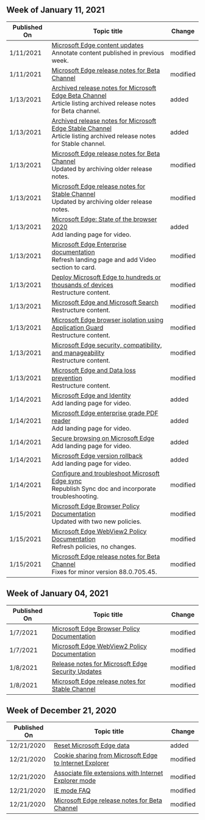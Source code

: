<!-- This file is generated automatically each week. Changes made to this file will be overwritten.-->




## Week of January 11, 2021


| Published On |Topic title | Change |
|------|------------|--------|
| 1/11/2021 | [Microsoft Edge content updates](/DeployEdge/microsoft-edge-content-updates)<br>Annotate content published in previous week. | modified |
| 1/11/2021 | [Microsoft Edge release notes for Beta Channel](/DeployEdge/microsoft-edge-relnote-beta-channel) | modified |
| 1/13/2021 | [Archived release notes for Microsoft Edge Beta Channel](/DeployEdge/microsoft-edge-relnote-archive-beta-channel)<br>Article listing archived release notes for Beta channel. | added |
| 1/13/2021 | [Archived release notes for Microsoft Edge Stable Channel](/DeployEdge/microsoft-edge-relnote-archive-stable-channel)<br>Article listing archived release notes for Stable channel. | added |
| 1/13/2021 | [Microsoft Edge release notes for Beta Channel](/DeployEdge/microsoft-edge-relnote-beta-channel)<br>Updated by archiving older release notes. | modified |
| 1/13/2021 | [Microsoft Edge release notes for Stable Channel](/DeployEdge/microsoft-edge-relnote-stable-channel)<br>Updated by archiving older release notes. | modified |
| 1/13/2021 | [Microsoft Edge: State of the browser 2020](/DeployEdge/microsoft-edge-video-state-of-browser)<br>Add landing page for video. | added |
| 1/13/2021 | [Microsoft Edge Enterprise documentation](/DeployEdge/index)<br>Refresh landing page and add Video section to card. | modified |
| 1/13/2021 | [Deploy Microsoft Edge to hundreds or thousands of devices](/DeployEdge/microsoft-edge-video-deploy)<br>Restructure content. | modified |
| 1/13/2021 | [Microsoft Edge and Microsoft Search](/DeployEdge/microsoft-edge-video-search)<br>Restructure content. | modified |
| 1/13/2021 | [Microsoft Edge browser isolation using Application Guard](/DeployEdge/microsoft-edge-video-security-application-guard)<br>Restructure content. | modified |
| 1/13/2021 | [Microsoft Edge security, compatibility, and manageability](/DeployEdge/microsoft-edge-video-security-compatibility-manageability)<br>Restructure content.  | modified |
| 1/13/2021 | [Microsoft Edge and Data loss prevention](/DeployEdge/microsoft-edge-video-security-dlp)<br>Restructure content.  | modified |
| 1/14/2021 | [Microsoft Edge and Identity](/DeployEdge/microsoft-edge-video-identity)<br>Add landing page for video. | added |
| 1/14/2021 | [Microsoft Edge enterprise grade PDF reader](/DeployEdge/microsoft-edge-video-pdf-reader)<br>Add landing page for video. | added |
| 1/14/2021 | [Secure browsing on Microsoft Edge](/DeployEdge/microsoft-edge-video-security-smartscreen)<br>Add landing page for video. | added |
| 1/14/2021 | [Microsoft Edge version rollback](/DeployEdge/microsoft-edge-video-version-rollback)<br>Add landing page for video. | added |
| 1/14/2021 | [Configure and troubleshoot Microsoft Edge sync](/DeployEdge/microsoft-edge-enterprise-sync)<br>Republish Sync doc and incorporate troubleshooting. | modified |
| 1/15/2021 | [Microsoft Edge Browser Policy Documentation](/DeployEdge/microsoft-edge-policies)<br>Updated with two new policies. | modified |
| 1/15/2021 | [Microsoft Edge WebView2 Policy Documentation](/DeployEdge/microsoft-edge-webview-policies)<br>Refresh policies, no changes. | modified |
| 1/15/2021 | [Microsoft Edge release notes for Beta Channel](/DeployEdge/microsoft-edge-relnote-beta-channel)<br>Fixes for minor version 88.0.705.45. | modified |


## Week of January 04, 2021


| Published On |Topic title | Change |
|------|------------|--------|
| 1/7/2021 | [Microsoft Edge Browser Policy Documentation](/DeployEdge/microsoft-edge-policies) | modified |
| 1/7/2021 | [Microsoft Edge WebView2 Policy Documentation](/DeployEdge/microsoft-edge-webview-policies) | modified |
| 1/8/2021 | [Release notes for Microsoft Edge Security Updates](/DeployEdge/microsoft-edge-relnotes-security) | modified |
| 1/8/2021 | [Microsoft Edge release notes for Stable Channel](/DeployEdge/microsoft-edge-relnote-stable-channel) | modified |


## Week of December 21, 2020


| Published On |Topic title | Change |
|------|------------|--------|
| 12/21/2020 | [Reset Microsoft Edge data](/DeployEdge/edge-learnmore-reset-data-in-cloud) | added |
| 12/21/2020 | [Cookie sharing from Microsoft Edge to Internet Explorer](/DeployEdge/edge-ie-mode-add-guidance-cookieshare) | modified |
| 12/21/2020 | [Associate file extensions with Internet Explorer mode](/DeployEdge/edge-ie-mode-add-guidance-filetype-associations) | modified |
| 12/21/2020 | [IE mode FAQ](/DeployEdge/edge-ie-mode-faq) | modified |
| 12/21/2020 | [Microsoft Edge release notes for Beta Channel](/DeployEdge/microsoft-edge-relnote-beta-channel) | modified |
